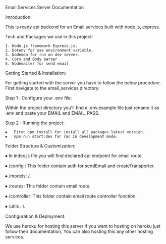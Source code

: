 Email Services Server Documentation

Introduction:

This is ready api backend for an Email services built with node.js, express.

Tech and Packages we use in this project:

    1. Node.js framework Express.js.
    2. Dotenv for use environment variable.
    3. Nodemon for run on dev server.
    4. Cors and Body parser
    5. Nodemailer for send email

Getting Started & Installation:

For getting started with the server you have to follow the below procedure. First navigate to the email_services directory.

Step 1 : Configure your .env file:

Within the project directory you'll find a .env.example file just rename it as .env and paste your EMAIL and EMAIL_PASS.

Step 2 : Running the project:

    ⦁	First npm install for install all packages latest version.
    ⦁	npm run start:dev for run in development mode.

Folder Structure & Customization:

⦁ In index.js file you will find declared api endpoint for email route.

⦁ /config : This folder contain auth for sendEmail and createTransporter.

⦁ /models: /.

⦁ /routes: This folder contain email route.

⦁ /controller: This folder contain email route controller function.

⦁ /utils : /.

Configuration & Deployment:

We use heroku for hosting this server if you want to hosting on heroku just follow their documentation, You can also hosting this any other hosting services.
